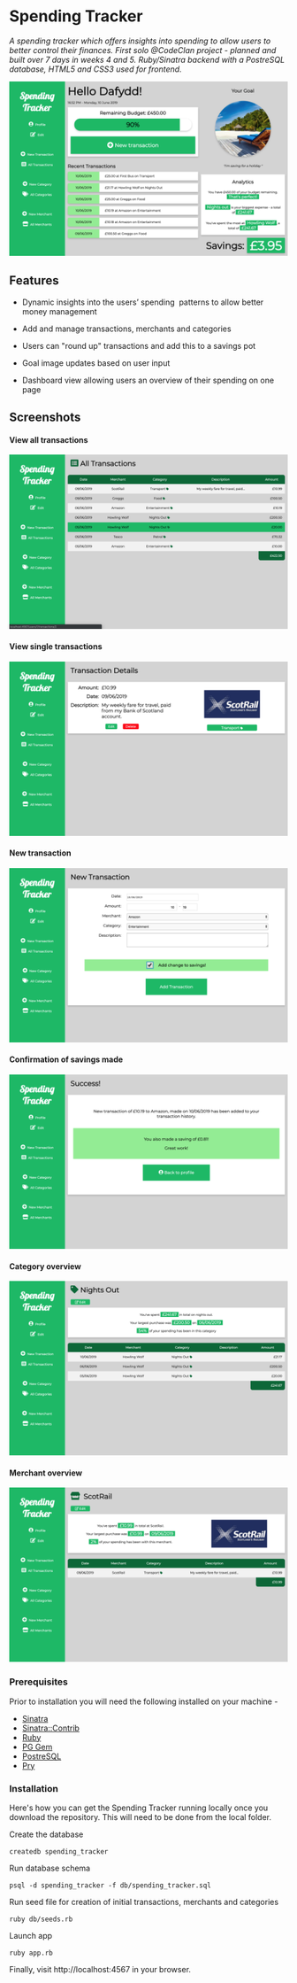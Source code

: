 # Spending Tracker

*A spending tracker which offers insights into spending to allow users to better control their finances. First solo @CodeClan project - planned and built over 7 days in weeks 4 and 5. Ruby/Sinatra backend with a PostreSQL database, HTML5 and CSS3 used for frontend.*

![Profile Screenshot](/screenshots/profile.png)

## Features

* Dynamic insights into the users’ spending  patterns to allow better money management

* Add and manage transactions, merchants and categories

* Users can "round up" transactions and add this to a savings pot

* Goal image updates based on user input

* Dashboard view allowing users an overview of their spending on one page


## Screenshots

#### View all transactions
![All transactions](/screenshots/all_transactions.png)

#### View single transactions
![Transaction page](/screenshots/transaction_page.png)

#### New transaction
![New transaction](/screenshots/new_transaction.png)

#### Confirmation of savings made
![Savings Made](/screenshots/savings_made.png)

#### Category overview
![Category Overview](/screenshots/category_view.png)

#### Merchant overview
![Merchant Overview](/screenshots/merchant_view.png)


### Prerequisites

Prior to installation you will need the following installed on your machine -

* [Sinatra](http://sinatrarb.com/)
* [Sinatra::Contrib](http://sinatrarb.com/contrib/)
* [Ruby](https://www.ruby-lang.org/en/)
* [PG Gem](https://rubygems.org/gems/pg/versions/0.18.4)
* [PostreSQL](https://www.postgresql.org/)
* [Pry](https://rubygems.org/gems/pry/versions/0.10.3)


### Installation

Here's how you can get the Spending Tracker running locally once you download the repository. This will need to be done from the local folder.

Create the database

```
createdb spending_tracker
```

Run database schema

```
psql -d spending_tracker -f db/spending_tracker.sql
```

Run seed file for creation of initial transactions, merchants and categories

```
ruby db/seeds.rb
```

Launch app

```
ruby app.rb
```

Finally, visit http://localhost:4567 in your browser.
